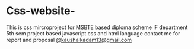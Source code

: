 # Css-website-
This is css mircroproject  for MSBTE based diploma scheme IF department 5th sem project  based javascript css and html language contact me for report and proposal @kaushalkadam13@gmail.com 
